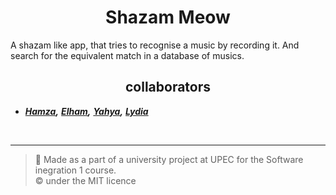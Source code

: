 <h1 style="text-align: center;">Shazam Meow</h1>
A shazam like app, that tries to recognise a music by recording it. And search for the equivalent match in a database of musics.


 <h2 style="text-align: center;"> collaborators </h2> 

- ***[Hamza](),*** ***[Elham](),***  ***[Yahya](),*** ***[Lydia]()***


<br>  

--- 
> :memo: Made as a part of a university project at UPEC for the Software inegration 1 course.   
> :copyright: under the MIT licence
